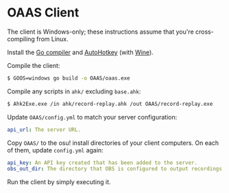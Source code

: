 # OAAS Client

The client is Windows-only; these instructions assume that you're cross-compiling from Linux.

Install the [Go compiler](https://golang.org) and [AutoHotkey](https://autohotkey.com) (with [Wine](https://www.winehq.org)).

Compile the client:

```sh
$ GOOS=windows go build -o OAAS/oaas.exe
```

Compile any scripts in `ahk/` excluding `base.ahk`:

```sh
$ Ahk2Exe.exe /in ahk/record-replay.ahk /out OAAS/record-replay.exe
```

Update `OAAS/config.yml` to match your server configuration:

```yaml
api_url: The server URL.
```

Copy `OAAS/` to the osu! install directories of your client computers.
On each of them, update `config.yml` again:

```yaml
api_key: An API key created that has been added to the server.
obs_out_dir: The directory that OBS is configured to output recordings.
```

Run the client by simply executing it.
